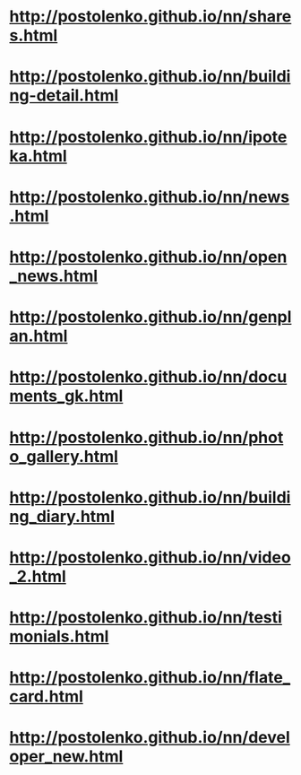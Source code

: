 # http://postolenko.github.io/nn/shares.html
# http://postolenko.github.io/nn/building-detail.html
# http://postolenko.github.io/nn/ipoteka.html
# http://postolenko.github.io/nn/news.html
# http://postolenko.github.io/nn/open_news.html
# http://postolenko.github.io/nn/genplan.html
# http://postolenko.github.io/nn/documents_gk.html
# http://postolenko.github.io/nn/photo_gallery.html
# http://postolenko.github.io/nn/building_diary.html
# http://postolenko.github.io/nn/video_2.html
# http://postolenko.github.io/nn/testimonials.html
# http://postolenko.github.io/nn/flate_card.html
# http://postolenko.github.io/nn/developer_new.html